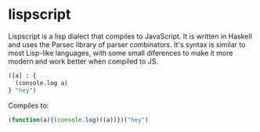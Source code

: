 # lispscript

Lispscript is a lisp dialect that compiles to JavaScript. It is written in
Haskell and uses the Parsec library of parser combinators. It's syntax is
similar to most Lisp-like languages, with some small diferences to make it
more modern and work better when compiled to JS.

```clj
([a] : {
  (console.log a)
} "hey")
```
Compiles to:
```js
(function(a){(console.log)((a))})("hey")
```
